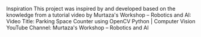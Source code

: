 Inspiration
This project was inspired by and developed based on the knowledge from a tutorial video by Murtaza's Workshop – Robotics and AI:
Video Title: Parking Space Counter using OpenCV Python | Computer Vision
YouTube Channel: Murtaza's Workshop – Robotics and AI
